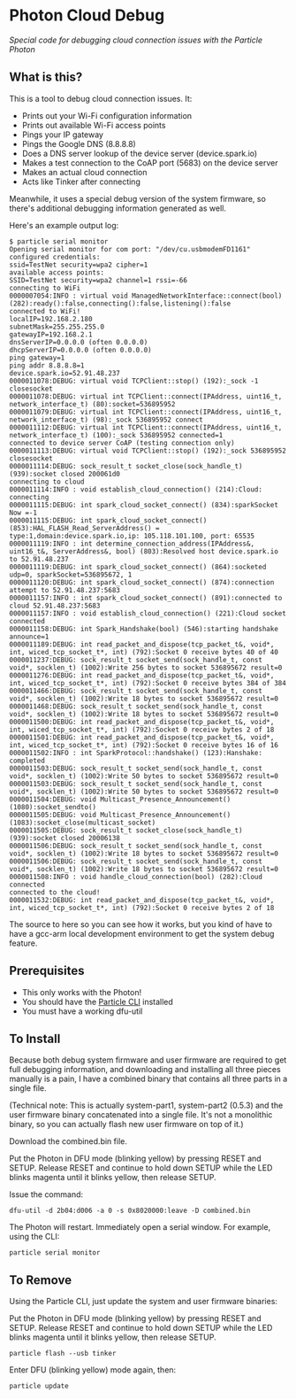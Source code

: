 # Photon Cloud Debug

*Special code for debugging cloud connection issues with the Particle Photon*

## What is this?

This is a tool to debug cloud connection issues. It:

- Prints out your Wi-Fi configuration information
- Prints out available Wi-Fi access points
- Pings your IP gateway
- Pings the Google DNS (8.8.8.8)
- Does a DNS server lookup of the device server (device.spark.io)
- Makes a test connection to the CoAP port (5683) on the device server
- Makes an actual cloud connection
- Acts like Tinker after connecting 

Meanwhile, it uses a special debug version of the system firmware, so there's additional debugging information generated as well.

Here's an example output log:

```
$ particle serial monitor
Opening serial monitor for com port: "/dev/cu.usbmodemFD1161"
configured credentials:
ssid=TestNet security=wpa2 cipher=1
available access points:
SSID=TestNet security=wpa2 channel=1 rssi=-66
connecting to WiFi
0000007054:INFO : virtual void ManagedNetworkInterface::connect(bool) (282):ready():false,connecting():false,listening():false
connected to WiFi!
localIP=192.168.2.180
subnetMask=255.255.255.0
gatewayIP=192.168.2.1
dnsServerIP=0.0.0.0 (often 0.0.0.0)
dhcpServerIP=0.0.0.0 (often 0.0.0.0)
ping gateway=1
ping addr 8.8.8.8=1
device.spark.io=52.91.48.237
0000011078:DEBUG: virtual void TCPClient::stop() (192):_sock -1 closesocket
0000011078:DEBUG: virtual int TCPClient::connect(IPAddress, uint16_t, network_interface_t) (80):socket=536895952
0000011079:DEBUG: virtual int TCPClient::connect(IPAddress, uint16_t, network_interface_t) (98):_sock 536895952 connect
0000011112:DEBUG: virtual int TCPClient::connect(IPAddress, uint16_t, network_interface_t) (100):_sock 536895952 connected=1
connected to device server CoAP (testing connection only)
0000011113:DEBUG: virtual void TCPClient::stop() (192):_sock 536895952 closesocket
0000011114:DEBUG: sock_result_t socket_close(sock_handle_t) (939):socket closed 200061d0
connecting to cloud
0000011114:INFO : void establish_cloud_connection() (214):Cloud: connecting
0000011115:DEBUG: int spark_cloud_socket_connect() (834):sparkSocket Now =-1
0000011115:DEBUG: int spark_cloud_socket_connect() (853):HAL_FLASH_Read_ServerAddress() = type:1,domain:device.spark.io,ip: 105.118.101.100, port: 65535
0000011119:INFO : int determine_connection_address(IPAddress&, uint16_t&, ServerAddress&, bool) (803):Resolved host device.spark.io to 52.91.48.237
0000011119:DEBUG: int spark_cloud_socket_connect() (864):socketed udp=0, sparkSocket=536895672, 1
0000011120:DEBUG: int spark_cloud_socket_connect() (874):connection attempt to 52.91.48.237:5683
0000011157:INFO : int spark_cloud_socket_connect() (891):connected to cloud 52.91.48.237:5683
0000011157:INFO : void establish_cloud_connection() (221):Cloud socket connected
0000011158:DEBUG: int Spark_Handshake(bool) (546):starting handshake announce=1
0000011189:DEBUG: int read_packet_and_dispose(tcp_packet_t&, void*, int, wiced_tcp_socket_t*, int) (792):Socket 0 receive bytes 40 of 40
0000011237:DEBUG: sock_result_t socket_send(sock_handle_t, const void*, socklen_t) (1002):Write 256 bytes to socket 536895672 result=0
0000011276:DEBUG: int read_packet_and_dispose(tcp_packet_t&, void*, int, wiced_tcp_socket_t*, int) (792):Socket 0 receive bytes 384 of 384
0000011466:DEBUG: sock_result_t socket_send(sock_handle_t, const void*, socklen_t) (1002):Write 18 bytes to socket 536895672 result=0
0000011468:DEBUG: sock_result_t socket_send(sock_handle_t, const void*, socklen_t) (1002):Write 18 bytes to socket 536895672 result=0
0000011500:DEBUG: int read_packet_and_dispose(tcp_packet_t&, void*, int, wiced_tcp_socket_t*, int) (792):Socket 0 receive bytes 2 of 18
0000011501:DEBUG: int read_packet_and_dispose(tcp_packet_t&, void*, int, wiced_tcp_socket_t*, int) (792):Socket 0 receive bytes 16 of 16
0000011502:INFO : int SparkProtocol::handshake() (123):Hanshake: completed
0000011503:DEBUG: sock_result_t socket_send(sock_handle_t, const void*, socklen_t) (1002):Write 50 bytes to socket 536895672 result=0
0000011503:DEBUG: sock_result_t socket_send(sock_handle_t, const void*, socklen_t) (1002):Write 50 bytes to socket 536895672 result=0
0000011504:DEBUG: void Multicast_Presence_Announcement() (1080):socket_sendto()
0000011505:DEBUG: void Multicast_Presence_Announcement() (1083):socket_close(multicast_socket)
0000011505:DEBUG: sock_result_t socket_close(sock_handle_t) (939):socket closed 20006138
0000011506:DEBUG: sock_result_t socket_send(sock_handle_t, const void*, socklen_t) (1002):Write 18 bytes to socket 536895672 result=0
0000011506:DEBUG: sock_result_t socket_send(sock_handle_t, const void*, socklen_t) (1002):Write 18 bytes to socket 536895672 result=0
0000011508:INFO : void handle_cloud_connection(bool) (282):Cloud connected
connected to the cloud!
0000011532:DEBUG: int read_packet_and_dispose(tcp_packet_t&, void*, int, wiced_tcp_socket_t*, int) (792):Socket 0 receive bytes 2 of 18
```

The source to here so you can see how it works, but you kind of have to have a gcc-arm local development environment to get the system debug feature.

## Prerequisites 

- This only works with the Photon!
- You should have the [Particle CLI](https://docs.particle.io/guide/tools-and-features/cli/photon/) installed
- You must have a working dfu-util


## To Install

Because both debug system firmware and user firmware are required to get full debugging information, and downloading and installing all three pieces manually is a pain, I have a combined binary that contains all three parts in a single file.

(Technical note: This is actually system-part1, system-part2 (0.5.3) and the user firmware binary concatenated into a single file. It's not a monolithic binary, so you can actually flash new user firmware on top of it.)

Download the combined.bin file.

Put the Photon in DFU mode (blinking yellow) by pressing RESET and SETUP. Release RESET and continue to hold down SETUP while the LED blinks magenta until it blinks yellow, then release SETUP.

Issue the command:

```
dfu-util -d 2b04:d006 -a 0 -s 0x8020000:leave -D combined.bin
```

The Photon will restart. Immediately open a serial window. For example, using the CLI:

```
particle serial monitor
```


## To Remove

Using the Particle CLI, just update the system and user firmware binaries:

Put the Photon in DFU mode (blinking yellow) by pressing RESET and SETUP. Release RESET and continue to hold down SETUP while the LED blinks magenta until it blinks yellow, then release SETUP.

```
particle flash --usb tinker
```

Enter DFU (blinking yellow) mode again, then:

```
particle update
```




